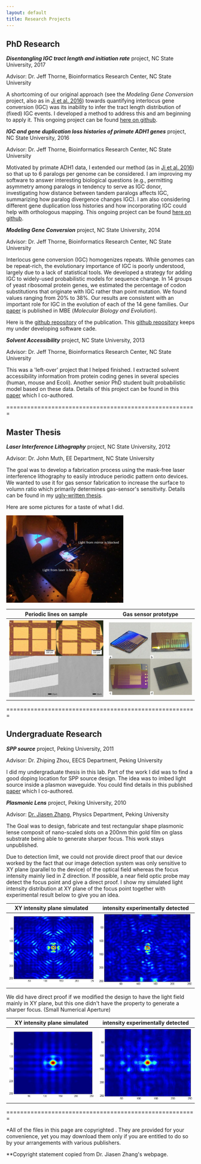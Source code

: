 ```yaml
---
layout: default
title: Research Projects
---
```

## PhD Research


**_Disentangling IGC tract length and initiation rate_** project, NC State University, 2017

Advisor: Dr. Jeff Thorne, Bioinformatics Research Center, NC State University

A shortcoming of our original approach (see the _Modeling Gene Conversion_ project, also as in [Ji et al. 2016](http://mbe.oxfordjournals.org/content/early/2016/06/11/molbev.msw114.short?rss=1)) towards quantifying interlocus gene conversion (IGC) was its inability to infer the tract length distribution of (fixed) IGC events.  I developed a method to address this and am beginning to apply it. This ongoing project can be found [here on github](https://github.com/xji3/YeastIGCTract).  


**_IGC and gene duplication loss histories of primate ADH1 genes_** project, NC State University, 2016

Advisor: Dr. Jeff Thorne, Bioinformatics Research Center, NC State University

Motivated by primate ADH1 data, I extended our method (as in [Ji et al. 2016](http://mbe.oxfordjournals.org/content/early/2016/06/11/molbev.msw114.short?rss=1)) so that up to 6 paralogs per genome can be considered. I am improving my software to answer interesting biological questions (e.g., permitting asymmetry among paralogs in tendency to serve as IGC donor, investigating how distance between tandem paralogs affects IGC, summarizing how paralog divergence changes IGC). I am also considering different gene duplication loss histories and how incorporating IGC could help with orthologous mapping. This ongoing project can be found [here on github](https://github.com/xji3/ADH1Genes).  


**_Modeling Gene Conversion_** project, NC State University, 2014

Advisor: Dr. Jeff Thorne, Bioinformatics Research Center, NC State University

Interlocus gene conversion (IGC) homogenizes repeats.  While genomes can be repeat-rich, the evolutionary importance of IGC is poorly understood, largely due to a lack of statistical tools.  We developed a strategy for adding IGC to widely-used probabilistic models for sequence change.  In 14 groups of yeast ribosomal protein genes, we estimated the percentage of codon substitutions that originate with IGC rather than point mutation.  We found values ranging from 20% to 38%.  Our results are consistent with an important role for IGC in the evolution of each of the 14 gene families.  Our [paper](https://academic.oup.com/mbe/article/33/9/2469/2579387/A-Phylogenetic-Approach-Finds-Abundant-Interlocus) is published in MBE (_Molecular Biology and Evolution_). 

Here is the [github repository](https://github.com/xji3/JGT_MBE_2016) of the publication. This [github repository](https://github.com/xji3/IGCexpansion) keeps my under developing software cade.


**_Solvent Accessibility_** project, NC State University, 2013

Advisor: Dr. Jeff Thorne, Bioinformatics Research Center, NC State University

This was a 'left-over' project that I helped finished. I extracted solvent accessibility information from protein coding genes in several species (human, mouse and Ecoli). Another senior PhD student built probabilistic model based on these data. Details of this project can be found in this [paper](https://github.com/xiang-ji-ncsu/xiang-ji-ncsu.github.io/raw/master/Publication/Roles%20of%20Solvent%20Accessibility%20and%20Gene%20Expression%20in%20Modeling%20Protein%20Sequence%20Evolution.pdf) which I co-authored.

=======================================================


## Master Thesis


**_Laser Interference Lithography_** project, NC State University, 2012

Advisor: Dr. John Muth, EE Department, NC State University

The goal was to develop a fabrication process using the mask-free laser interference lithography to easily introduce periodic pattern onto devices. We wanted to use it for gas sensor fabrication to increase the surface to volumn ratio which primarily determines gas-sensor's sensitivity. Details can be found in my [ugly-written thesis](https://github.com/xiang-ji-ncsu/xiang-ji-ncsu.github.io/raw/27914ae129b83c237d03d68fec002646d1163f69/Publication/Laser%20Interference%20Lithography%20for%20Fabrication%20of%20Gas%20Sensors.pdf).

Here are some pictures for a taste of what I did. 

<img src ="https://github.com/xiang-ji-ncsu/xiang-ji-ncsu.github.io/raw/master/images/Work%20in%20cleanroom.png">

Periodic lines on sample |  Gas sensor prototype
:---------------------------:|:---------------------------------:
![Periodic lines on sample](https://github.com/xiang-ji-ncsu/xiang-ji-ncsu.github.io/raw/master/images/Periodic%20Lines.png) |![Gas sensor prototype](https://github.com/xiang-ji-ncsu/xiang-ji-ncsu.github.io/raw/master/images/Gas%20sensor%20prototype.png)

=======================================================


## Undergraduate Research

**_SPP source_** project, Peking University, 2011

Advisor: Dr. Zhiping Zhou, EECS Department, Peking University

I did my undergraduate thesis in this lab. Part of the work I did was to find a good doping location for SPP source design. The idea was to imbed light source inside a plasmon waveguide. You could find details in this published [paper](https://github.com/xiang-ji-ncsu/xiang-ji-ncsu.github.io/raw/27914ae129b83c237d03d68fec002646d1163f69/Publication/Effect%20of%20dipole%20location%20on%20profile%20properties%20of%20symmetric%20surface%20plasmon%20polariton%20mode%20in%20Au-Al2O3-Au%20waveguide.pdf) which I co-authored.

**_Plasmonic Lens_** project, Peking University, 2010

Advisor: [Dr. Jiasen Zhang](http://www.phy.pku.edu.cn/~zhangjs/index.html), Physics Department, Peking University

The Goal was to design, fabricate and test rectangular shape plasmonic lense composit of nano-scaled slots on a 200nm thin gold film on glass substrate being able to generate sharper focus. This work stays unpublished. 

Due to detection limit, we could not provide direct proof that our device worked by the fact that our image detection system was only sensitive to XY plane (parallel to the device) of the optical field whereas the focus intensity mainly lied in Z direction. If possible, a near field optic probe may detect the focus point and give a direct proof. I show my simulated light intensity distribution at XY plane of the focus point together with experimental result below to give you an idea.

XY intensity plane simulated | intensity experimentally detected
:---------------------------:|:---------------------------------:
![Simulated intensity field XY plane Big NA](https://github.com/xiang-ji-ncsu/xiang-ji-ncsu.github.io/raw/27914ae129b83c237d03d68fec002646d1163f69/images/BigNASimulatedXYPlane.png) | ![Experimental detected intensity field](https://github.com/xiang-ji-ncsu/xiang-ji-ncsu.github.io/raw/27914ae129b83c237d03d68fec002646d1163f69/images/BigNADetectedXYPlane.png)

We did have direct proof if we modified the design to have the light field mainly in XY plane, but this one didn't have the property to generate a sharper focus. (Small Numerical Aperture)

XY intensity plane simulated | intensity experimentally detected
:---------------------------:|:---------------------------------:
![Simulated intensity field XY plane Small NA](https://github.com/xiang-ji-ncsu/xiang-ji-ncsu.github.io/raw/27914ae129b83c237d03d68fec002646d1163f69/images/SmallNASimulated.png) | ![Detected intensity field XY plane Small NA](https://github.com/xiang-ji-ncsu/xiang-ji-ncsu.github.io/raw/27914ae129b83c237d03d68fec002646d1163f69/images/SmallNADetected.png)

=======================================================




*All of the files in this page are copyrighted . They are provided for your convenience, yet you may download them only if you are entitled to do so by your arrangements with various publishers.

**Copyright statement copied from Dr. Jiasen Zhang's webpage.
